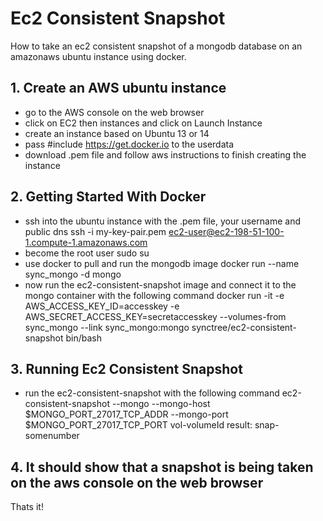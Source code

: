 # Ec2 Consistent Snapshot

How to take an ec2 consistent snapshot of a mongodb database on an amazonaws ubuntu instance using docker.

## 1. Create an AWS ubuntu instance

* go to the AWS console on the web browser
* click on EC2 then instances and click on Launch Instance
* create an instance based on Ubuntu 13 or 14
* pass #include https://get.docker.io to the userdata
* download .pem file and follow aws instructions to finish creating the instance

## 2. Getting Started With Docker

* ssh into the ubuntu instance with the .pem file, your username and public dns
    ssh -i my-key-pair.pem ec2-user@ec2-198-51-100-1.compute-1.amazonaws.com
* become the root user
    sudo su
* use docker to pull and run the mongodb image
    docker run --name sync_mongo -d mongo
* now run the ec2-consistent-snapshot image and connect it to the mongo container with the following command
    docker run -it -e AWS_ACCESS_KEY_ID=accesskey -e AWS_SECRET_ACCESS_KEY=secretaccesskey --volumes-from sync_mongo --link sync_mongo:mongo synctree/ec2-consistent-snapshot bin/bash 

## 3. Running Ec2 Consistent Snapshot

* run the ec2-consistent-snapshot with the following command
    ec2-consistent-snapshot --mongo --mongo-host $MONGO_PORT_27017_TCP_ADDR --mongo-port $MONGO_PORT_27017_TCP_PORT vol-volumeId
    result: snap-somenumber

## 4. It should show that a snapshot is being taken on the aws console on the web browser

Thats it! 
